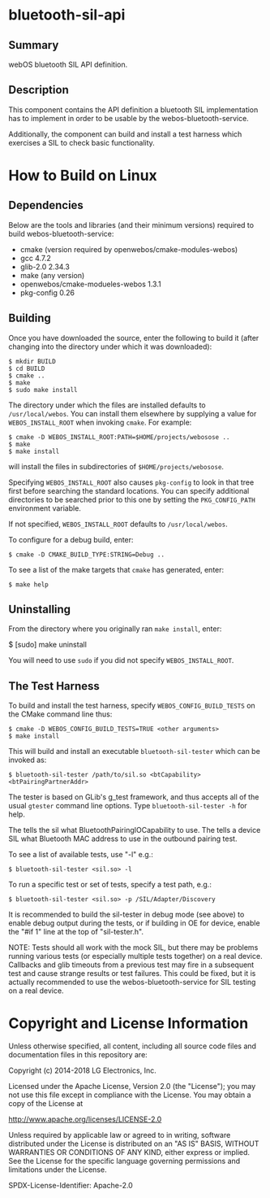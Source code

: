 bluetooth-sil-api
=================

Summary
-------
webOS bluetooth SIL API definition.

Description
-----------
This component contains the API definition a bluetooth SIL implementation
has to implement in order to be usable by the webos-bluetooth-service.

Additionally, the component can build and install a test harness which
exercises a SIL to check basic functionality.

How to Build on Linux
=====================

## Dependencies

Below are the tools and libraries (and their minimum versions) required to build
webos-bluetooth-service:

* cmake (version required by openwebos/cmake-modules-webos)
* gcc 4.7.2
* glib-2.0 2.34.3
* make (any version)
* openwebos/cmake-modueles-webos 1.3.1
* pkg-config 0.26

## Building

Once you have downloaded the source, enter the following to build it (after
changing into the directory under which it was downloaded):

    $ mkdir BUILD
    $ cd BUILD
    $ cmake ..
    $ make
    $ sudo make install

The directory under which the files are installed defaults to `/usr/local/webos`.
You can install them elsewhere by supplying a value for `WEBOS_INSTALL_ROOT`
when invoking `cmake`. For example:

    $ cmake -D WEBOS_INSTALL_ROOT:PATH=$HOME/projects/webosose ..
    $ make
    $ make install

will install the files in subdirectories of `$HOME/projects/webosose`.

Specifying `WEBOS_INSTALL_ROOT` also causes `pkg-config` to look in that tree
first before searching the standard locations. You can specify additional
directories to be searched prior to this one by setting the `PKG_CONFIG_PATH`
environment variable.

If not specified, `WEBOS_INSTALL_ROOT` defaults to `/usr/local/webos`.

To configure for a debug build, enter:

    $ cmake -D CMAKE_BUILD_TYPE:STRING=Debug ..

To see a list of the make targets that `cmake` has generated, enter:

    $ make help

## Uninstalling

From the directory where you originally ran `make install`, enter:

 $ [sudo] make uninstall

You will need to use `sudo` if you did not specify `WEBOS_INSTALL_ROOT`.

## The Test Harness

To build and install the test harness, specify `WEBOS_CONFIG_BUILD_TESTS` on
the CMake command line thus:

    $ cmake -D WEBOS_CONFIG_BUILD_TESTS=TRUE <other arguments>
    $ make install

This will build and  install an executable `bluetooth-sil-tester` which can
be invoked as:

    $ bluetooth-sil-tester /path/to/sil.so <btCapability> <btPairingPartnerAddr>

The tester is based on GLib's g_test framework, and thus accepts all of
the usual `gtester` command line options. Type `bluetooth-sil-tester -h`
for help.

The <btCapability> tells the sil what BluetoothPairingIOCapability to use.
The <btPairingPartnerAddr> tells a device SIL what Bluetooth MAC address
to use in the outbound pairing test.

To see a list of available tests, use "-l" e.g.:

	$ bluetooth-sil-tester <sil.so> -l

To run a specific test or set of tests, specify a test path, e.g.:

	$ bluetooth-sil-tester <sil.so> -p /SIL/Adapter/Discovery

It is recommended to build the sil-tester in debug mode (see above) to
enable debug output during the tests, or if building in OE for device,
enable the "#if 1" line at the top of "sil-tester.h".

NOTE: Tests should all work with the mock SIL, but there may be problems
running various tests (or especially multiple tests together) on a real
device.  Callbacks and glib timeouts from a previous test may fire in a
subsequent test and cause strange results or test failures.  This could
be fixed, but it is actually recommended to use the webos-bluetooth-service
for SIL testing on a real device.

# Copyright and License Information

Unless otherwise specified, all content, including all source code files and
documentation files in this repository are:

Copyright (c) 2014-2018 LG Electronics, Inc.


Licensed under the Apache License, Version 2.0 (the "License");
you may not use this file except in compliance with the License.
You may obtain a copy of the License at


http://www.apache.org/licenses/LICENSE-2.0

Unless required by applicable law or agreed to in writing, software
distributed under the License is distributed on an "AS IS" BASIS,
WITHOUT WARRANTIES OR CONDITIONS OF ANY KIND, either express or implied.
See the License for the specific language governing permissions and
limitations under the License.

SPDX-License-Identifier: Apache-2.0

